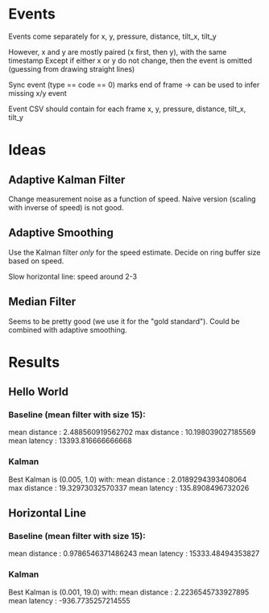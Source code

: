 Events
======

Events come separately for x, y, pressure, distance, tilt_x, tilt_y

However, x and y are mostly paired (x first, then y), with the same timestamp
Except if either x or y do not change, then the event is omitted (guessing from
drawing straight lines)

Sync event (type == code == 0) marks end of frame -> can be used to infer
missing x/y event

Event CSV should contain for each frame x, y, pressure, distance, tilt_x,
tilt_y

Ideas
=====

Adaptive Kalman Filter
----------------------

Change measurement noise as a function of speed. Naive version (scaling with
inverse of speed) is not good.

Adaptive Smoothing
------------------

Use the Kalman filter *only* for the speed estimate. Decide on ring buffer size
based on speed.

Slow horizontal line: speed around 2-3

Median Filter
-------------

Seems to be pretty good (we use it for the "gold standard"). Could be combined
with adaptive smoothing.

Results
=======

Hello World
-----------

### Baseline (mean filter with size 15):

  mean distance : 2.488560919562702
  max distance  : 10.198039027185569
  mean latency  : 13393.816666666668

### Kalman

  Best Kalman is (0.005, 1.0) with:
  mean distance : 2.0189294393408064
  max distance  : 19.32973032570337
  mean latency  : 135.8908496732026

Horizontal Line
---------------

### Baseline (mean filter with size 15):

  mean distance : 0.9786546371486243
  mean latency  : 15333.48494353827

### Kalman

  Best Kalman is (0.001, 19.0) with:
  mean distance : 2.2236545733927895
  mean latency  : -936.7735257214555
